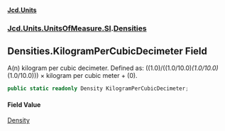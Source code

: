 #### [Jcd.Units](index.md 'index')
### [Jcd.Units.UnitsOfMeasure.SI](Jcd.Units.UnitsOfMeasure.SI.md 'Jcd.Units.UnitsOfMeasure.SI').[Densities](Densities.md 'Jcd.Units.UnitsOfMeasure.SI.Densities')

## Densities.KilogramPerCubicDecimeter Field

A(n) kilogram per cubic decimeter. Defined as: ((1.0)/((1.0/10.0)*(1.0/10.0)*(1.0/10.0))) × kilogram per cubic meter + (0).

```csharp
public static readonly Density KilogramPerCubicDecimeter;
```

#### Field Value
[Density](Density.md 'Jcd.Units.UnitTypes.Density')